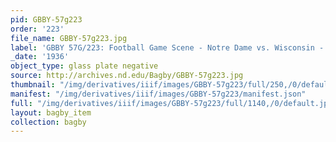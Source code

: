 ```yaml
---
pid: GBBY-57g223
order: '223'
file_name: GBBY-57g223.jpg
label: 'GBBY 57G/223: Football Game Scene - Notre Dame vs. Wisconsin - 1936'
_date: '1936'
object_type: glass plate negative
source: http://archives.nd.edu/Bagby/GBBY-57g223.jpg
thumbnail: "/img/derivatives/iiif/images/GBBY-57g223/full/250,/0/default.jpg"
manifest: "/img/derivatives/iiif/images/GBBY-57g223/manifest.json"
full: "/img/derivatives/iiif/images/GBBY-57g223/full/1140,/0/default.jpg"
layout: bagby_item
collection: bagby
---
```

